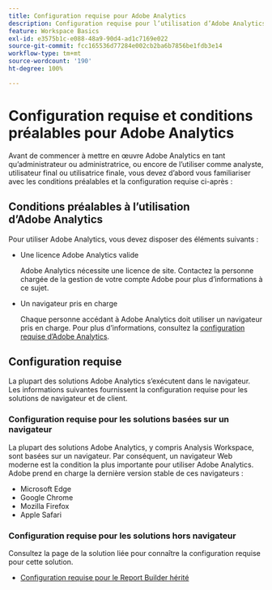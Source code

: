 ```yaml
---
title: Configuration requise pour Adobe Analytics
description: Configuration requise pour l’utilisation d’Adobe Analytics.
feature: Workspace Basics
exl-id: e3575b1c-e088-48a9-90d4-ad1c7169e022
source-git-commit: fcc165536d77284e002cb2ba6b7856be1fdb3e14
workflow-type: tm+mt
source-wordcount: '190'
ht-degree: 100%

---
```


# Configuration requise et conditions préalables pour Adobe Analytics

Avant de commencer à mettre en œuvre Adobe Analytics en tant qu’administrateur ou administratrice, ou encore de l’utiliser comme analyste, utilisateur final ou utilisatrice finale, vous devez d’abord vous familiariser avec les conditions préalables et la configuration requise ci-après :

## Conditions préalables à l’utilisation d’Adobe Analytics

Pour utiliser Adobe Analytics, vous devez disposer des éléments suivants :

* Une licence Adobe Analytics valide

  Adobe Analytics nécessite une licence de site. Contactez la personne chargée de la gestion de votre compte Adobe pour plus d’informations à ce sujet.

* Un navigateur pris en charge

  Chaque personne accédant à Adobe Analytics doit utiliser un navigateur pris en charge. Pour plus d’informations, consultez la [configuration requise d’Adobe Analytics](/help/analyze/get-started/sys-reqs.md).

## Configuration requise

La plupart des solutions Adobe Analytics s’exécutent dans le navigateur. Les informations suivantes fournissent la configuration requise pour les solutions de navigateur et de client.

### Configuration requise pour les solutions basées sur un navigateur

La plupart des solutions Adobe Analytics, y compris Analysis Workspace, sont basées sur un navigateur. Par conséquent, un navigateur Web moderne est la condition la plus importante pour utiliser Adobe Analytics. Adobe prend en charge la dernière version stable de ces navigateurs :

* Microsoft Edge
* Google Chrome
* Mozilla Firefox
* Apple Safari

### Configuration requise pour les solutions hors navigateur

Consultez la page de la solution liée pour connaître la configuration requise pour cette solution.

* [Configuration requise pour le Report Builder hérité](/help/analyze/legacy-report-builder/setup/system-requirements.md)

